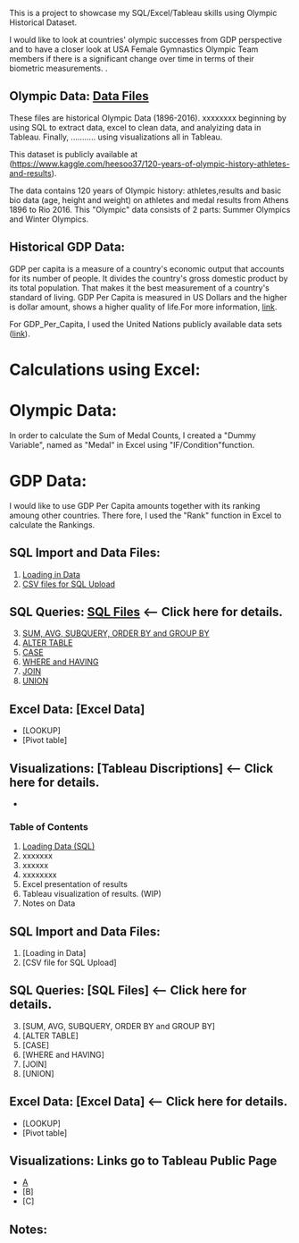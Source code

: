 This is a project to showcase my SQL/Excel/Tableau skills using Olympic Historical Dataset. 

I would like to look at countries' olympic successes from GDP perspective and to have a closer look at USA Female Gymnastics Olympic Team members if there is a significant change over time in terms of their biometric measurements.
.

## Olympic Data: [Data Files](https://github.com/culhaci/Project/tree/master/Data_Files) 
These files are historical Olympic Data (1896-2016). xxxxxxxx beginning by using SQL to extract data, excel to clean data, and analyizing data in Tableau. Finally, ........... using visualizations all in Tableau.

This dataset is publicly available at (https://www.kaggle.com/heesoo37/120-years-of-olympic-history-athletes-and-results).

The data contains 120 years of Olympic history: athletes,results and basic bio data (age, height and weight) on athletes and medal results from Athens 1896 to Rio 2016. This "Olympic" data consists of 2 parts: Summer Olympics and Winter Olympics.

## Historical GDP Data: 
GDP per capita is a measure of a country's economic output that accounts for its number of people. It divides the country's gross domestic product by its total population. That makes it the best measurement of a country's standard of living. GDP Per Capita is measured in US Dollars and the higher is dollar amount, shows a higher quality of life.For more information, [link](https://www.google.com/search?ei=sU88XMuTOtrC0PEP__WG0AU&q=gdp+per+capita+definition&oq=gdp+per+capita+&gs_l=psy-ab.1.0.0i67l7j0j0i67l2.13402.13402..15110...0.0..0.82.82.1......0....1..gws-wiz.......0i71.NSd4EQsxHEg).

For GDP_Per_Capita, I used the United Nations publicly available data sets ([link](https://www.un.org/en/development/desa/population/publications/database/index.shtml)).

# Calculations using Excel:
# Olympic Data: 
In order to calculate the Sum of Medal Counts, I created a "Dummy Variable", named as "Medal" in Excel using "IF/Condition"function.
# GDP Data:
I would like to use GDP Per Capita amounts together with its ranking amoung other countries. There fore, I used the "Rank" function in Excel to calculate the Rankings.


## SQL Import and Data Files:

1. [Loading in Data](https://github.com/culhaci/Project/blob/master/Loading%20Data)
2. [CSV files for SQL Upload](https://github.com/culhaci/Project/blob/master/Loading%20Data)


## SQL Queries: [SQL Files](https://github.com/fischtank44/Engine_training_data/tree/master/SQL_FILES) <-- Click here for details.

3. [SUM, AVG, SUBQUERY, ORDER BY and GROUP BY](https://github.com/culhaci/Project/blob/master/Loading%20Data)
4. [ALTER TABLE](https://github.com/culhaci/Project/blob/master/Loading%20Data)
5. [CASE](https://github.com/culhaci/Project/blob/master/Loading%20Data)
6. [WHERE and HAVING](https://github.com/fischtank44/Engine_training_data/blob/master/SQL_FILES/SQL_WHERE_HAVING.sql)
7. [JOIN](https://github.com/fischtank44/Engine_training_data/blob/master/SQL_FILES/SQL_JOIN_rul_test_fd01.sql)
8. [UNION](https://github.com/fischtank44/Engine_training_data/blob/master/SQL_FILES/SQL_union_test_rul.sql)


## Excel Data: [Excel Data]

* [LOOKUP] 
* [Pivot table] 


## Visualizations: [Tableau Discriptions] <-- Click here for details.

* 



### Table of Contents
1. [Loading Data (SQL)](https://github.com/culhaci/Project/blob/master/Loading%20Data)
2. xxxxxxx
3. xxxxxx
4. xxxxxxxx
5. Excel presentation of results
6. Tableau visualization of results. (WIP)
7. Notes on Data




## SQL Import and Data Files:
1. [Loading in Data]
2. [CSV file for SQL Upload]

## SQL Queries: [SQL Files] <-- Click here for details.
3. [SUM, AVG, SUBQUERY, ORDER BY and GROUP BY]
4. [ALTER TABLE]
5. [CASE]
6. [WHERE and HAVING]
7. [JOIN]
8. [UNION]


## Excel Data: [Excel Data] <-- Click here for details.

* [LOOKUP]
* [Pivot table]

## Visualizations: Links go to Tableau Public Page
* [A](https://public.tableau.com/profile/aydin.culhaci#!/vizhome/Olympics_214/Participation_year_graph?publish=yes)
* [B]
* [C]

## Notes:


